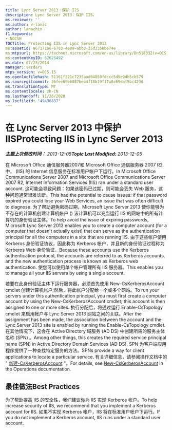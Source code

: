 ```yaml
---
title: Lync Server 2013：保护 IIS
description: Lync Server 2013：保护 IIS。
ms.reviewer: ''
ms.author: v-lanac
author: lanachin
f1.keywords:
- NOCSH
TOCTitle: Protecting IIS in Lync Server 2013
ms:assetid: a67171a6-6703-4e09-abb3-35d335bb674e
ms:mtpsurl: https://technet.microsoft.com/en-us/library/Dn518332(v=OCS.15)
ms:contentKeyID: 62625492
ms.date: 07/23/2014
manager: serdars
mtps_version: v=OCS.15
ms.openlocfilehash: 51161f221c7235aad04850fdccc5d5e9db5cb579
ms.sourcegitcommit: 36fee89bb887bea4f18b19f17a8c69daf5bc423d
ms.translationtype: MT
ms.contentlocale: zh-CN
ms.lasthandoff: 11/26/2020
ms.locfileid: "49436837"
---
```

# <a name="protecting-iis-in-lync-server-2013"></a><span data-ttu-id="c9a0b-103">在 Lync Server 2013 中保护 IIS</span><span class="sxs-lookup"><span data-stu-id="c9a0b-103">Protecting IIS in Lync Server 2013</span></span>

<div data-xmlns="http://www.w3.org/1999/xhtml">

<div class="topic" data-xmlns="http://www.w3.org/1999/xhtml" data-msxsl="urn:schemas-microsoft-com:xslt" data-cs="https://msdn.microsoft.com/">

<div data-asp="https://msdn2.microsoft.com/asp">



</div>

<div id="mainSection">

<div id="mainBody"><span data-ttu-id="c9a0b-104">

<span> </span></span><span class="sxs-lookup"><span data-stu-id="c9a0b-104">

<span> </span></span></span>

<span data-ttu-id="c9a0b-105">_**主题上次修改时间：** 2013-12-05_</span><span class="sxs-lookup"><span data-stu-id="c9a0b-105">_**Topic Last Modified:** 2013-12-05_</span></span>

<span data-ttu-id="c9a0b-106">在 Microsoft Office 通信服务器2007和 Microsoft Office 通信服务器 2007 R2 中， (IIS) 的 Internet 信息服务在标准用户帐户下运行。</span><span class="sxs-lookup"><span data-stu-id="c9a0b-106">In Microsoft Office Communications Server 2007 and Microsoft Office Communications Server 2007 R2, Internet Information Services (IIS) ran under a standard user account.</span></span> <span data-ttu-id="c9a0b-107">这可能会导致问题：如果该密码已过期，则可能会丢失 Web 服务，这种问题通常很难诊断。</span><span class="sxs-lookup"><span data-stu-id="c9a0b-107">This had the potential to cause issues: if that password expired you could lose your Web Services, an issue that was often difficult to diagnose.</span></span> <span data-ttu-id="c9a0b-108">为了帮助避免密码过期，Microsoft Lync Server 2013 使你能够为不存在的计算机创建计算机帐户 () 该计算机可以充当运行 IIS 的网站中的所有计算机的身份验证主体。</span><span class="sxs-lookup"><span data-stu-id="c9a0b-108">To help avoid the issue of expiring passwords, Microsoft Lync Server 2013 enables you to create a computer account (for a computer that doesn’t actually exist) that can serve as the authentication principal for all the computers in a site that are running IIS.</span></span> <span data-ttu-id="c9a0b-109">由于这些帐户使用 Kerberos 身份验证协议，因此称为 Kerberos 帐户，并且新的身份验证过程称为 Kerberos Web 身份验证。</span><span class="sxs-lookup"><span data-stu-id="c9a0b-109">Because these accounts use the Kerberos authentication protocol, the accounts are referred to as Kerberos accounts, and the new authentication process is known as Kerberos web authentication.</span></span> <span data-ttu-id="c9a0b-110">使您可以使用单个帐户管理所有 IIS 服务器。</span><span class="sxs-lookup"><span data-stu-id="c9a0b-110">This enables you to manage all your IIS servers by using a single account.</span></span>

<span data-ttu-id="c9a0b-111">若要在此身份验证主体下运行服务器，必须首先使用 New-CsKerberosAccount cmdlet 创建计算机帐户;然后，将此帐户分配给一个或多个网站。</span><span class="sxs-lookup"><span data-stu-id="c9a0b-111">To run your servers under this authentication principal, you must first create a computer account by using the New-CsKerberosAccount cmdlet; this account is then assigned to one or more sites.</span></span> <span data-ttu-id="c9a0b-112">执行分配后，将通过运行 Enable-CsTopology cmdlet 来启用帐户与 Lync Server 2013 网站之间的关联。</span><span class="sxs-lookup"><span data-stu-id="c9a0b-112">After the assignment has been made, the association between the account and the Lync Server 2013 site is enabled by running the Enable-CsTopology cmdlet.</span></span> <span data-ttu-id="c9a0b-113">在其他情况下，这会在 Active Directory 域服务 (AD DS) 中创建所需的服务主体名称 (SPN) 。</span><span class="sxs-lookup"><span data-stu-id="c9a0b-113">Among other things, this creates the required service principal name (SPN) in Active Directory Domain Services (AD DS).</span></span> <span data-ttu-id="c9a0b-114">SPN 为客户端应用程序提供了一种查找特定服务的方法。</span><span class="sxs-lookup"><span data-stu-id="c9a0b-114">SPNs provide a way for client applications to locate a particular service.</span></span> <span data-ttu-id="c9a0b-115">有关详细信息，请参阅操作文档中的 " [新建-CsKerberosAccount](https://docs.microsoft.com/powershell/module/skype/New-CsKerberosAccount) "。</span><span class="sxs-lookup"><span data-stu-id="c9a0b-115">For details, see [New-CsKerberosAccount](https://docs.microsoft.com/powershell/module/skype/New-CsKerberosAccount) in the Operations documentation.</span></span>

<div>

## <a name="best-practices"></a><span data-ttu-id="c9a0b-116">最佳做法</span><span class="sxs-lookup"><span data-stu-id="c9a0b-116">Best Practices</span></span>

<span data-ttu-id="c9a0b-117">为了帮助提高 IIS 的安全性，我们建议你为 IIS 实现 Kerberos 帐户。</span><span class="sxs-lookup"><span data-stu-id="c9a0b-117">To help increase security of IIS, we recommend that you implement a Kerberos account for IIS.</span></span> <span data-ttu-id="c9a0b-118">如果不实现 Kerberos 帐户，IIS 将在标准用户帐户下运行。</span><span class="sxs-lookup"><span data-stu-id="c9a0b-118">If you do not implement a Kerberos account, IIS runs under a standard user account.</span></span>

<span data-ttu-id="c9a0b-119"></div>

</div>

<span> </span>

</div>

</div>

</span><span class="sxs-lookup"><span data-stu-id="c9a0b-119"></div>

</div>

<span> </span>

</div>

</div>

</span></span></div>

